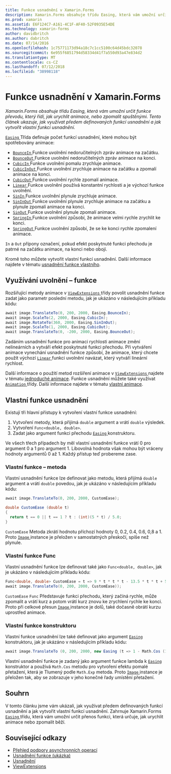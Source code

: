 ```yaml
---
title: Funkce usnadnění v Xamarin.Forms
description: Xamarin.Forms obsahuje třídu Easing, která vám umožní určit funkce převodu, který řídí, jak urychlit animace, nebo zpomalit spuštěnými. Tento článek ukazuje, jak využívat předem definovaných funkcí usnadnění a jak vytvořit vlastní funkcí usnadnění.
ms.prod: xamarin
ms.assetid: E6F124C7-A161-4C1F-AF40-52F0935E54DE
ms.technology: xamarin-forms
author: davidbritch
ms.author: dabritch
ms.date: 07/14/2016
ms.openlocfilehash: 1c75771173d94a18c7c1cc5100c64d45bdc32078
ms.sourcegitcommit: 6e955f6851794d58334d41f7a550d93a47e834d2
ms.translationtype: MT
ms.contentlocale: cs-CZ
ms.lasthandoff: 07/12/2018
ms.locfileid: "38998118"
---
```

# <a name="easing-functions-in-xamarinforms"></a>Funkce usnadnění v Xamarin.Forms

_Xamarin.Forms obsahuje třídu Easing, která vám umožní určit funkce převodu, který řídí, jak urychlit animace, nebo zpomalit spuštěnými. Tento článek ukazuje, jak využívat předem definovaných funkcí usnadnění a jak vytvořit vlastní funkcí usnadnění._


[ `Easing` ](xref:Xamarin.Forms.Easing) Třída definuje počet funkcí usnadnění, které mohou být spotřebovány animace:

- [ `BounceIn` ](xref:Xamarin.Forms.Easing.BounceIn) Funkce uvolnění nedoručitelných zpráv animace na začátku.
- [ `BounceOut` ](xref:Xamarin.Forms.Easing.BounceOut) Funkce uvolnění nedoručitelných zpráv animace na konci.
- [ `CubicIn` ](xref:Xamarin.Forms.Easing.CubicIn) Funkce uvolnění pomalu zrychluje animace.
- [ `CubicInOut` ](xref:Xamarin.Forms.Easing.CubicInOut) Funkce uvolnění zrychluje animace na začátku a zpomalí animace na konci.
- [ `CubicOut` ](xref:Xamarin.Forms.Easing.CubicOut) Funkce uvolnění rychle zpomalí animace.
- [ `Linear` ](xref:Xamarin.Forms.Easing.Linear) Funkce uvolnění používá konstantní rychlosti a je výchozí funkce uvolnění.
- [ `SinIn` ](xref:Xamarin.Forms.Easing.SinIn) Funkce uvolnění plynule zrychluje animace.
- [ `SinInOut` ](xref:Xamarin.Forms.Easing.SinInOut) Funkce uvolnění plynule zrychluje animace na začátku a plynule zpomalí animace na konci.
- [ `SinOut` ](xref:Xamarin.Forms.Easing.SinOut) Funkce uvolnění plynule zpomalí animace.
- [ `SpringIn` ](xref:Xamarin.Forms.Easing.SpringIn) Funkce uvolnění způsobí, že animace velmi rychle zrychlit ke konci.
- [ `SpringOut` ](xref:Xamarin.Forms.Easing.SpringOut) Funkce uvolnění způsobí, že se ke konci rychle zpomalení animace.

`In` a `Out` přípony označení, pokud efekt poskytnuté funkci přechodu je patrné na začátku animace, na konci nebo obojí.

Kromě toho můžete vytvořit vlastní funkcí usnadnění. Další informace najdete v tématu [usnadnění funkce vlastního](#customeasing).

## <a name="consuming-an-easing-function"></a>Využívání uvolnění – funkce

Rozšiřující metody animace v [ `ViewExtensions` ](xref:Xamarin.Forms.ViewExtensions) třídy povolit usnadnění funkce zadat jako parametr poslední metodu, jak je ukázáno v následujícím příkladu kódu:

```csharp
await image.TranslateTo(0, 200, 2000, Easing.BounceIn);
await image.ScaleTo(2, 2000, Easing.CubicIn);
await image.RotateTo(360, 2000, Easing.SinInOut);
await image.ScaleTo(1, 2000, Easing.CubicOut);
await image.TranslateTo(0, -200, 2000, Easing.BounceOut);
```

Zadáním usnadnění funkce pro animaci rychlosti animace změní nelineárních a vytváří efekt poskytnuté funkci přechodu. Při vytváření animace vynechání usnadnění funkce způsobí, že animace, který chcete použít výchozí [ `Linear` ](xref:Xamarin.Forms.Easing.Linear) funkci uvolnění navázat, který vytváří lineární rychlost.

Další informace o použití metod rozšíření animace v [ `ViewExtensions` ](xref:Xamarin.Forms.ViewExtensions) najdete v tématu [jednoduché animace](~/xamarin-forms/user-interface/animation/simple.md). Funkce usnadnění můžete také využívat [ `Animation` ](xref:Xamarin.Forms.Animation) třídy. Další informace najdete v tématu [vlastní animace](~/xamarin-forms/user-interface/animation/custom.md).

<a name="customeasing" />

## <a name="custom-easing-functions"></a>Vlastní funkce usnadnění

Existují tři hlavní přístupy k vytvoření vlastní funkce usnadnění:

1. Vytvoření metody, která přijímá `double` argument a vrátí `double` výsledek.
1. Vytvoření `Func<double, double>`.
1. Zadat jako argument funkci přechodu [ `Easing` ](xref:Xamarin.Forms.Easing) konstruktoru.

Ve všech třech případech by měl vlastní usnadnění funkce vrátí 0 pro argument 0 a 1 pro argument 1. Libovolná hodnota však mohou být vráceny hodnoty argumentů 0 až 1. Každý přístup teď probereme zase.

### <a name="custom-easing-method"></a>Vlastní funkce – metoda

Vlastní usnadnění funkce lze definovat jako metodu, která přijímá `double` argument a vrátí `double` povedou, jak je ukázáno v následujícím příkladu kódu:

```csharp
await image.TranslateTo(0, 200, 2000, CustomEase);

double CustomEase (double t)
{
  return t == 0 || t == 1 ? t : (int)(5 * t) / 5.0;
}
```

`CustomEase` Metoda zkrátí hodnotu příchozí hodnoty 0, 0.2, 0.4, 0.6, 0,8 a 1. Proto [ `Image` ](xref:Xamarin.Forms.Image) instance je přeložen v samostatných přeskočí, spíše než plynule.

### <a name="custom-easing-func"></a>Vlastní funkce Func

Vlastní usnadnění funkce lze definovat také jako `Func<double, double>`, jak je ukázáno v následujícím příkladu kódu:

```csharp
Func<double, double> CustomEase = t => 9 * t * t * t - 13.5 * t * t + 5.5 * t;
await image.TranslateTo(0, 200, 2000, CustomEase));
```

`CustomEase` `Func` Představuje funkci přechodu, který začíná rychle, může zpomalit a vrátí kurz a potom vrátí kurz znovu ke zrychlení rychle ke konci. Proto při celkové přesun [ `Image` ](xref:Xamarin.Forms.Image) instance je dolů, také dočasně obrátí kurzu uprostřed animace.

### <a name="custom-easing-constructor"></a>Vlastní funkce konstruktoru

Vlastní funkce usnadnění lze také definovat jako argument [ `Easing` ](xref:Xamarin.Forms.Easing) konstruktoru, jak je ukázáno v následujícím příkladu kódu:

```csharp
await image.TranslateTo (0, 200, 2000, new Easing (t => 1 - Math.Cos (10 * Math.PI * t) * Math.Exp (-5 * t)));
```

Vlastní usnadnění funkce je zadaný jako argument funkce lambda k [ `Easing` ](xref:Xamarin.Forms.Easing) konstruktor a používá `Math.Cos` metodu pro vytvoření efektu pomalé přetažení, která je Tlumený podle `Math.Exp` metoda. Proto [ `Image` ](xref:Xamarin.Forms.Image) instance je přeložen tak, aby se zobrazuje v jeho konečné řady umístění přetažení.

## <a name="summary"></a>Souhrn

V tomto článku jsme vám ukázali, jak využívat předem definovaných funkcí usnadnění a jak vytvořit vlastní funkcí usnadnění. Zahrnuje Xamarin.Forms [ `Easing` ](xref:Xamarin.Forms.Easing) třídu, která vám umožní určit přenos funkci, která určuje, jak urychlit animace nebo zpomalit běží.



## <a name="related-links"></a>Související odkazy

- [Přehled podpory asynchronních operací](~/cross-platform/platform/async.md)
- [Usnadnění funkce (ukázka)](https://developer.xamarin.com/samples/xamarin-forms/userinterface/animation/easing/)
- [Usnadnění](xref:Xamarin.Forms.Easing)
- [ViewExtensions](xref:Xamarin.Forms.ViewExtensions)
